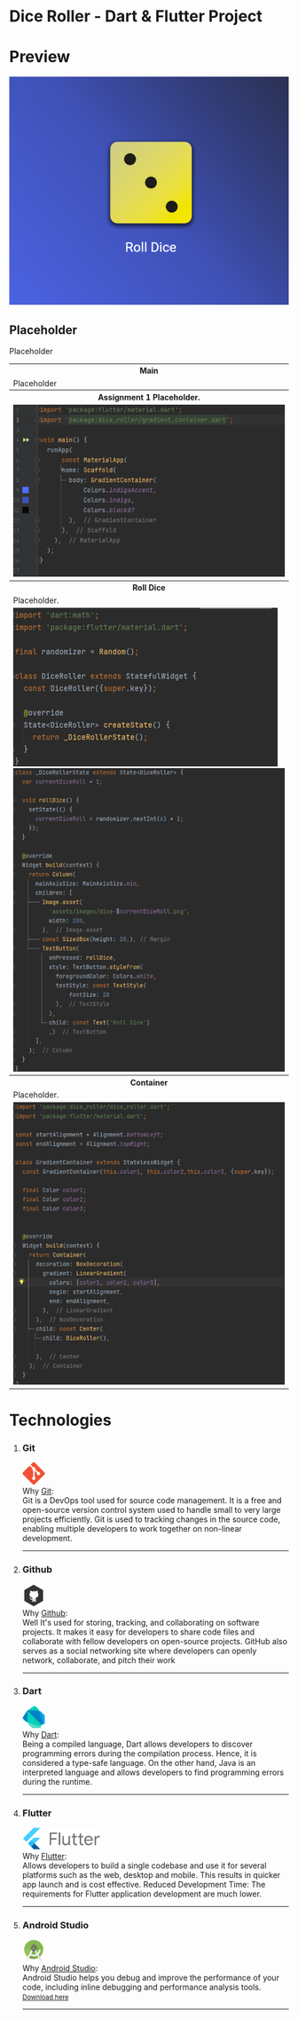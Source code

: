 # Dice Roller - Dart & Flutter Project
<h1>Preview</h1>
<img src="./assets/images/screenshots/preview.png"><br>
<h2>Placeholder</h2>
<p>
    Placeholder
</p>
<table>
  <tr>
    <th>Main</th>
  </tr>
  <tr>
    <td>Placeholder</td>
  </tr>
  <tr>
    <th>Assignment 1 Placeholder.</th>
  </tr>
    <tr>
      <td>
        <img src="./assets/images/screenshots/main.png"><br>
      </td>
  </tr>
  <tr>
    <th>Roll Dice</th>
  </tr>
  <tr>
    <td>Placeholder.<br>
  </tr>
  <tr>
      <td>
        <img src="./assets/images/screenshots/rolldice.png"><br>
        <img src="./assets/images/screenshots/rolldice1.png"><br>
      </td>
  </tr>
      <th>Container</th>
  </tr>
  <tr>
    <td>Placeholder.<br>
  </tr>
  <tr>
      <td>
        <img src="./assets/images/screenshots/container.png"><br>
      </td>
  </tr>
</table>
<h1>Technologies</h1>
<ol>
    <li>
        <h3>Git</h3><p>
        <img src="assets/images/icons/git.png" width="40px" height="40x"><br>
        Why <a href="https://git-scm.com/" target="_blank">Git</a>:<br>
        Git is a DevOps tool used for source code management. It is a free and open-source version control system used to handle small to very large projects efficiently. Git is used to tracking changes in the source code, enabling multiple developers to work together on non-linear development.
        </p><hr>
    </li>
    <li>
        <h3>Github</h3><p>
        <img src="assets/images/icons/github.png" width="40px" height="40x"><br>
        Why <a href="https://github.com/" target="_blank">Github</a>:<br>
        Well It's used for storing, tracking, and collaborating on software projects. It makes it easy for developers to share code files and collaborate with fellow developers on open-source projects. GitHub also serves as a social networking site where developers can openly network, collaborate, and pitch their work 
        </p><hr>
    </li>
    <li>
        <h3>Dart</h3><p>
        <img src="assets/images/icons/dart.png" width="40" height="40"><br>
        Why <a href="https://dart.dev/" target="_blank">Dart</a>:<br>
        Being a compiled language, Dart allows developers to discover programming errors during the compilation process. 
        Hence, it is considered a type-safe language. 
        On the other hand, 
        Java is an interpreted language and allows developers to find programming errors during the runtime.
        </p><hr>
    </li>
    <li>
        <h3>Flutter</h3><p>
        <img src="assets/images/icons/flutter.png" width="140px" height="40x"><br>
        Why <a href="https://docs.flutter.dev/" target="_blank">Flutter</a>:<br>Allows developers to build a single codebase and use it for several platforms such as the web, desktop and mobile. This results in quicker app launch and is cost effective. Reduced Development Time: The requirements for Flutter application development are much lower.<br>
        </p><hr>
    </li>
        <li>
        <h3>Android Studio</h3><p>
        <img src="assets/images/icons/androidstudio.png" width="40px" height="40x"><br>
        Why <a href="https://docs.flutter.dev/" target="_blank">Android Studio</a>:<br>Android Studio helps you debug and improve the performance of your code, including inline debugging and performance analysis tools.<br>
        <small><a href="https://developer.android.com/studio" target="_blank">Download here</a></small>
        </p><hr>
    </li>
</ol>